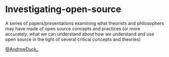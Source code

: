 # Investigating-open-source

A series of papers/presentations examining what theorists and philosophers may have made of open source concepts and practices (or more accurately, what we can understand about how we understand and use open source in the light of several critical concepts and theories)

[@AndrewDuck_](https://twitter.com/AndrewDuck_)